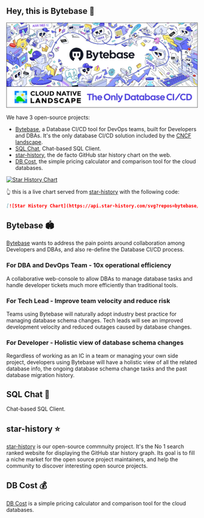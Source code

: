 ## Hey, this is Bytebase 👋

![Database schema change and version control for teams.](https://raw.githubusercontent.com/bytebase/bytebase/main/docs/assets/banner.webp)

We have 3 open-source projects:

- [Bytebase](https://bytebase.com), a Database CI/CD tool for DevOps teams, built for Developers and DBAs. It's the only database CI/CD solution included by the [CNCF landscape](https://landscape.cncf.io/?selected=bytebase).
- [SQL Chat](https://sqlchat.ai), Chat-based SQL Client.
- [star-history](https://star-history.com), the de facto GitHub star history chart on the web.
- [DB Cost](https://dbcost.com), the simple pricing calculator and comparison tool for the cloud databases.

[![Star History Chart](https://api.star-history.com/svg?repos=bytebase/bytebase,bytebase/star-history,bytebase/dbcost&type=Date)](https://star-history.com/#bytebase/bytebase&bytebase/dbcost&star-history/star-history&bytebase/sqlchat&Date)

👆 this is a live chart served from [star-history](https://star-history.com) with the following code:

```markdown
[![Star History Chart](https://api.star-history.com/svg?repos=bytebase/bytebase,bytebase/dbcost,star-history/star-history,bytebase/sqlchat&type=Date)](https://star-history.com/#bytebase/bytebase&bytebase/dbcost&star-history/star-history&bytebase/sqlchat&Date)
```

## Bytebase 🏟

[Bytebase](https://bytebase.com) wants to address the pain points around collaboration among Developers and DBAs, and also re-define the Database CI/CD process.

### For DBA and DevOps Team - 10x operational efficiency

A collaborative web-console to allow DBAs to manage database tasks and handle developer tickets much more efficiently than traditional tools.

### For Tech Lead - Improve team velocity and reduce risk

Teams using Bytebase will naturally adopt industry best practice for managing database schema changes. Tech leads will see an improved development velocity and reduced outages caused by database changes.

### For Developer - Holistic view of database schema changes

Regardless of working as an IC in a team or managing your own side project, developers using Bytebase will have a holistic view of all the related database info, the ongoing database schema change tasks and the past database migration history.

## SQL Chat 💬

Chat-based SQL Client.

## star-history ⭐️

[star-history](https://star-history.com) is our open-source commnuity project. It's the No 1 search ranked website for displaying the GitHub star history graph. Its goal is to fill a niche market for the open source project maintainers, and help the community to discover interesting open source projects.

## DB Cost 💰
[DB Cost](https://dbcost.com) is a simple pricing calculator and comparison tool for the cloud databases.
